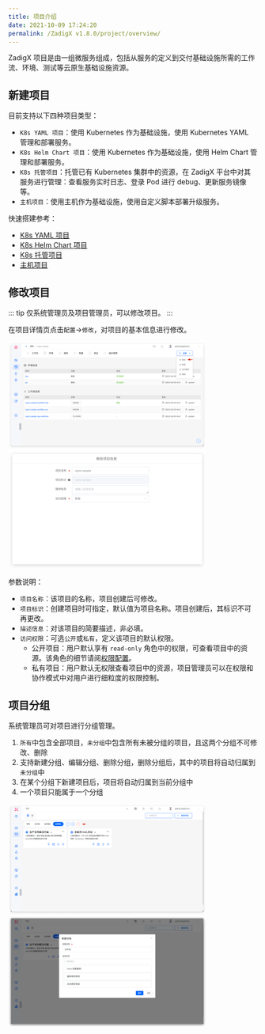 ```yaml
---
title: 项目介绍
date: 2021-10-09 17:24:20
permalink: /ZadigX v1.8.0/project/overview/
---
```

ZadigX 项目是由一组微服务组成，包括从服务的定义到交付基础设施所需的工作流、环境、测试等云原生基础设施资源。

## 新建项目

目前支持以下四种项目类型：
- `K8s YAML 项目`：使用 Kubernetes 作为基础设施，使用 Kubernetes YAML 管理和部署服务。
- `K8s Helm Chart 项目`：使用 Kubernetes 作为基础设施，使用 Helm Chart 管理和部署服务。
- `K8s 托管项目`：托管已有 Kubernetes 集群中的资源，在 ZadigX 平台中对其服务进行管理：查看服务实时日志、登录 Pod 进行 debug、更新服务镜像等。
- `主机项目`：使用主机作为基础设施，使用自定义脚本部署升级服务。

快速搭建参考：
- [K8s YAML 项目](/ZadigX%20v1.8.0/project/k8s-yaml/)
- [K8s Helm Chart 项目](/ZadigX%20v1.8.0/project/helm-chart/)
- [K8s 托管项目](/ZadigX%20v1.8.0/project/host-k8s-resources/)
- [主机项目](/ZadigX%20v1.8.0/project/vm/)

## 修改项目

::: tip
仅系统管理员及项目管理员，可以修改项目。
:::

在项目详情页点击`配置`->`修改`，对项目的基本信息进行修改。

<img src="../../../_images/update_project_basic_info_1.png" width="400">
<img src="../../../_images/update_project_basic_info_2.png" width="400">

参数说明：
- `项目名称`：该项目的名称，项目创建后可修改。
- `项目标识`：创建项目时可指定，默认值为项目名称。项目创建后，其标识不可再更改。
- `描述信息`：对该项目的简要描述，非必填。
- `访问权限`：可选`公开`或`私有`，定义该项目的默认权限。
    - 公开项目：用户默认享有 `read-only` 角色中的权限，可查看项目中的资源。该角色的细节请阅[权限配置](/ZadigX%20v1.8.0/project/permission/#权限配置)。
    - 私有项目：用户默认无权限查看项目中的资源，项目管理员可以在权限和协作模式中对用户进行细粒度的权限控制。

## 项目分组

系统管理员可对项目进行分组管理。

1. `所有`中包含全部项目，`未分组`中包含所有未被分组的项目，且这两个分组不可修改、删除
2. 支持新建分组、编辑分组、删除分组，删除分组后，其中的项目将自动归属到`未分组`中
3. 在某个分组下新建项目后，项目将自动归属到当前分组中
4. 一个项目只能属于一个分组

<img src="../../../_images/project_group_config.png" width="400">
<img src="../../../_images/project_group_config_1.png" width="400">
